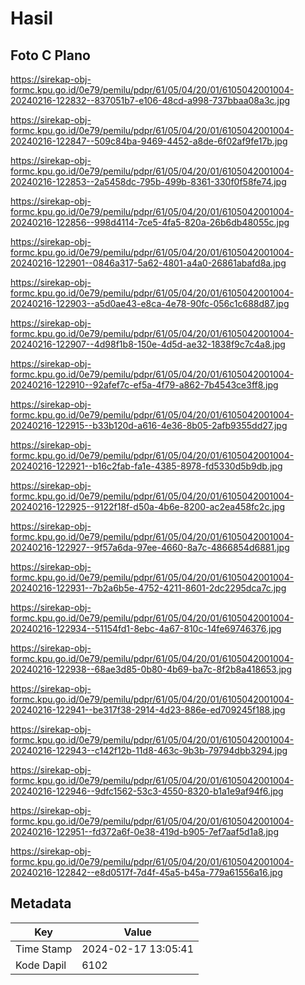 # Hasil

## Foto C Plano

https://sirekap-obj-formc.kpu.go.id/0e79/pemilu/pdpr/61/05/04/20/01/6105042001004-20240216-122832--837051b7-e106-48cd-a998-737bbaa08a3c.jpg

https://sirekap-obj-formc.kpu.go.id/0e79/pemilu/pdpr/61/05/04/20/01/6105042001004-20240216-122847--509c84ba-9469-4452-a8de-6f02af9fe17b.jpg

https://sirekap-obj-formc.kpu.go.id/0e79/pemilu/pdpr/61/05/04/20/01/6105042001004-20240216-122853--2a5458dc-795b-499b-8361-330f0f58fe74.jpg

https://sirekap-obj-formc.kpu.go.id/0e79/pemilu/pdpr/61/05/04/20/01/6105042001004-20240216-122856--998d4114-7ce5-4fa5-820a-26b6db48055c.jpg

https://sirekap-obj-formc.kpu.go.id/0e79/pemilu/pdpr/61/05/04/20/01/6105042001004-20240216-122901--0846a317-5a62-4801-a4a0-26861abafd8a.jpg

https://sirekap-obj-formc.kpu.go.id/0e79/pemilu/pdpr/61/05/04/20/01/6105042001004-20240216-122903--a5d0ae43-e8ca-4e78-90fc-056c1c688d87.jpg

https://sirekap-obj-formc.kpu.go.id/0e79/pemilu/pdpr/61/05/04/20/01/6105042001004-20240216-122907--4d98f1b8-150e-4d5d-ae32-1838f9c7c4a8.jpg

https://sirekap-obj-formc.kpu.go.id/0e79/pemilu/pdpr/61/05/04/20/01/6105042001004-20240216-122910--92afef7c-ef5a-4f79-a862-7b4543ce3ff8.jpg

https://sirekap-obj-formc.kpu.go.id/0e79/pemilu/pdpr/61/05/04/20/01/6105042001004-20240216-122915--b33b120d-a616-4e36-8b05-2afb9355dd27.jpg

https://sirekap-obj-formc.kpu.go.id/0e79/pemilu/pdpr/61/05/04/20/01/6105042001004-20240216-122921--b16c2fab-fa1e-4385-8978-fd5330d5b9db.jpg

https://sirekap-obj-formc.kpu.go.id/0e79/pemilu/pdpr/61/05/04/20/01/6105042001004-20240216-122925--9122f18f-d50a-4b6e-8200-ac2ea458fc2c.jpg

https://sirekap-obj-formc.kpu.go.id/0e79/pemilu/pdpr/61/05/04/20/01/6105042001004-20240216-122927--9f57a6da-97ee-4660-8a7c-4866854d6881.jpg

https://sirekap-obj-formc.kpu.go.id/0e79/pemilu/pdpr/61/05/04/20/01/6105042001004-20240216-122931--7b2a6b5e-4752-4211-8601-2dc2295dca7c.jpg

https://sirekap-obj-formc.kpu.go.id/0e79/pemilu/pdpr/61/05/04/20/01/6105042001004-20240216-122934--51154fd1-8ebc-4a67-810c-14fe69746376.jpg

https://sirekap-obj-formc.kpu.go.id/0e79/pemilu/pdpr/61/05/04/20/01/6105042001004-20240216-122938--68ae3d85-0b80-4b69-ba7c-8f2b8a418653.jpg

https://sirekap-obj-formc.kpu.go.id/0e79/pemilu/pdpr/61/05/04/20/01/6105042001004-20240216-122941--be317f38-2914-4d23-886e-ed709245f188.jpg

https://sirekap-obj-formc.kpu.go.id/0e79/pemilu/pdpr/61/05/04/20/01/6105042001004-20240216-122943--c142f12b-11d8-463c-9b3b-79794dbb3294.jpg

https://sirekap-obj-formc.kpu.go.id/0e79/pemilu/pdpr/61/05/04/20/01/6105042001004-20240216-122946--9dfc1562-53c3-4550-8320-b1a1e9af94f6.jpg

https://sirekap-obj-formc.kpu.go.id/0e79/pemilu/pdpr/61/05/04/20/01/6105042001004-20240216-122951--fd372a6f-0e38-419d-b905-7ef7aaf5d1a8.jpg

https://sirekap-obj-formc.kpu.go.id/0e79/pemilu/pdpr/61/05/04/20/01/6105042001004-20240216-122842--e8d0517f-7d4f-45a5-b45a-779a61556a16.jpg


## Metadata

| Key        | Value               |
| ---------- | ------------------- |
| Time Stamp | 2024-02-17 13:05:41 |
| Kode Dapil | 6102                |



